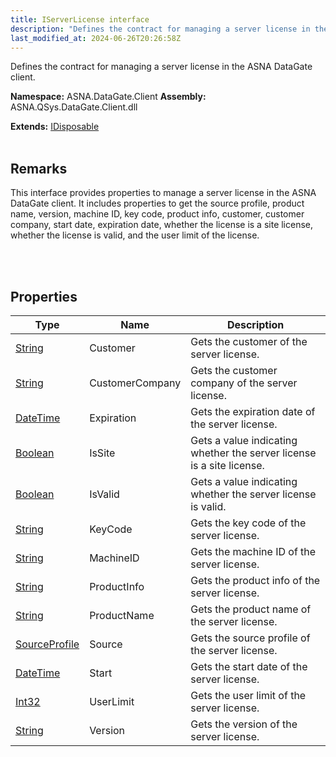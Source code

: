 ```yaml
---
title: IServerLicense interface
description: "Defines the contract for managing a server license in the ASNA DataGate client. "
last_modified_at: 2024-06-26T20:26:58Z
---
```


Defines the contract for managing a server license in the ASNA DataGate client.

**Namespace:** ASNA.DataGate.Client
**Assembly:** ASNA.QSys.DataGate.Client.dll

**Extends:** [IDisposable](https://learn.microsoft.com/en-us/dotnet/api/system.idisposable?view=net-8.0)
<br>
<br>

## Remarks
This interface provides properties to manage a server license in the ASNA DataGate client. 
It includes properties to get the source profile, product name, version, machine ID, key code, 
product info, customer, customer company, start date, expiration date, 
whether the license is a site license, whether the license is valid, and the user limit of the license.

<br>
<br>

## Properties

| Type | Name | Description
| --- | --- | --- 
| [String](https://learn.microsoft.com/en-us/dotnet/api/system.string?view=net-8.0) | Customer | Gets the customer of the server license. |
| [String](https://learn.microsoft.com/en-us/dotnet/api/system.string?view=net-8.0) | CustomerCompany | Gets the customer company of the server license. |
| [DateTime](https://docs.microsoft.com/en-us/dotnet/api/system.datetime) | Expiration | Gets the expiration date of the server license. |
| [Boolean](https://docs.microsoft.com/en-us/dotnet/api/system.boolean) | IsSite | Gets a value indicating whether the server license is a site license. |
| [Boolean](https://docs.microsoft.com/en-us/dotnet/api/system.boolean) | IsValid | Gets a value indicating whether the server license is valid. |
| [String](https://learn.microsoft.com/en-us/dotnet/api/system.string?view=net-8.0) | KeyCode | Gets the key code of the server license. |
| [String](https://learn.microsoft.com/en-us/dotnet/api/system.string?view=net-8.0) | MachineID | Gets the machine ID of the server license. |
| [String](https://learn.microsoft.com/en-us/dotnet/api/system.string?view=net-8.0) | ProductInfo | Gets the product info of the server license. |
| [String](https://learn.microsoft.com/en-us/dotnet/api/system.string?view=net-8.0) | ProductName | Gets the product name of the server license. |
| [SourceProfile](/reference/datagate/datagate-providers/source-profile.html) | Source | Gets the source profile of the server license. |
| [DateTime](https://docs.microsoft.com/en-us/dotnet/api/system.datetime) | Start | Gets the start date of the server license. |
| [Int32](https://learn.microsoft.com/en-us/dotnet/csharp/language-reference/builtin-types/integral-numeric-types) | UserLimit | Gets the user limit of the server license. |
| [String](https://learn.microsoft.com/en-us/dotnet/api/system.string?view=net-8.0) | Version | Gets the version of the server license. |

